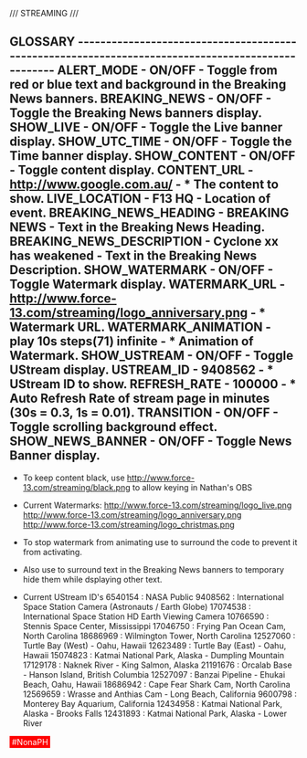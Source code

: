 /// STREAMING ///   

GLOSSARY --------------------------------------------------------------------------------------------------
ALERT_MODE - ON/OFF - Toggle from red or blue text and background in the Breaking News banners.
BREAKING_NEWS - ON/OFF - Toggle the Breaking News banners display.
SHOW_LIVE - ON/OFF - Toggle the Live banner display.
SHOW_UTC_TIME - ON/OFF - Toggle the Time banner display.
SHOW_CONTENT - ON/OFF - Toggle content display.
CONTENT_URL - http://www.google.com.au/ - * The content to show.
LIVE_LOCATION - F13 HQ - Location of event.
BREAKING_NEWS_HEADING - BREAKING NEWS - Text in the Breaking News Heading.
BREAKING_NEWS_DESCRIPTION - Cyclone xx has weakened - Text in the Breaking News Description.
SHOW_WATERMARK - ON/OFF - Toggle Watermark display.
WATERMARK_URL - http://www.force-13.com/streaming/logo_anniversary.png - * Watermark URL.
WATERMARK_ANIMATION - play 10s steps(71) infinite - * Animation of Watermark.
SHOW_USTREAM - ON/OFF - Toggle UStream display.
USTREAM_ID - 9408562 - * UStream ID to show.
REFRESH_RATE - 100000 - * Auto Refresh Rate of stream page in minutes (30s = 0.3, 1s = 0.01).
TRANSITION - ON/OFF - Toggle scrolling background effect.
SHOW_NEWS_BANNER - ON/OFF - Toggle News Banner display.
-----------------------------------------------------------------------------------------------------------

* To keep content black, use http://www.force-13.com/streaming/black.png to allow keying in Nathan's OBS

* Current Watermarks:
http://www.force-13.com/streaming/logo_live.png
http://www.force-13.com/streaming/logo_anniversary.png
http://www.force-13.com/streaming/logo_christmas.png

* To stop watermark from animating use <!-- and --> to surround the code to prevent it from activating.
* Also use <!-- and --> to surround text in the Breaking News banners to temporary hide them while dsplaying other text.

* Current UStream ID's
6540154  : NASA Public
9408562  : International Space Station Camera (Astronauts / Earth Globe)
17074538 : International Space Station HD Earth Viewing Camera
10766590 : Stennis Space Center, Mississippi
17046750 : Frying Pan Ocean Cam, North Carolina
18686969 : Wilmington Tower, North Carolina
12527060 : Turtle Bay (West) - Oahu, Hawaii
12623489 : Turtle Bay (East) - Oahu, Hawaii
15074823 : Katmai National Park, Alaska - Dumpling Mountain
17129178 : Naknek River - King Salmon, Alaska
21191676 : Orcalab Base - Hanson Island, British Columbia
12527097 : Banzai Pipeline - Ehukai Beach, Oahu, Hawaii
18686942 : Cape Fear Shark Cam, North Carolina
12569659 : Wrasse and Anthias Cam - Long Beach, California
9600798  : Monterey Bay Aquarium, California
12434958 : Katmai National Park, Alaska - Brooks Falls
12431893 : Katmai National Park, Alaska - Lower River


<span style="display:inline-block;padding:2px 4px;background:red;color:white;">#NonaPH</span>
